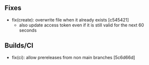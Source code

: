 ## Fixes

- fix(create): overwrite file when it already exists [c545421]
  - also update access token even if it is still valid for the next 60 seconds

## Builds/CI

- fix(ci): allow prereleases from non main branches [5c6d66d]
